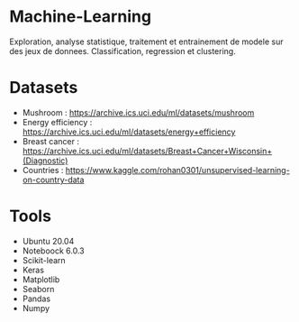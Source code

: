 # Machine-Learning
Exploration, analyse statistique, traitement et entrainement de modele sur des jeux de donnees. Classification, regression et clustering.

# Datasets
- Mushroom : https://archive.ics.uci.edu/ml/datasets/mushroom
- Energy efficiency : https://archive.ics.uci.edu/ml/datasets/energy+efficiency
- Breast cancer : https://archive.ics.uci.edu/ml/datasets/Breast+Cancer+Wisconsin+(Diagnostic)
- Countries : https://www.kaggle.com/rohan0301/unsupervised-learning-on-country-data

# Tools
- Ubuntu 20.04
- Noteboock 6.0.3
- Scikit-learn
- Keras
- Matplotlib
- Seaborn
- Pandas
- Numpy
